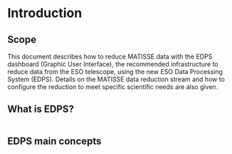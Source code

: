 # Introduction

## Scope

This document describes how to reduce MATISSE data with the EDPS dashboard (Graphic User
Interface), the recommended infrastructure to reduce data from the ESO
telescope, using the new ESO Data Processing System (EDPS).
Details on the MATISSE data reduction stream and how to configure the reduction to meet 
specific scientific needs are also given.



## What is EDPS?

```{include} ../common/what_is_edps.md
```

## EDPS main concepts

```{include} ../common/main_concepts.md
```